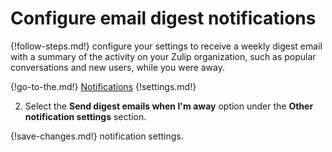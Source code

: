 # Configure email digest notifications

{!follow-steps.md!} configure your settings to receive a weekly digest email
with a summary of the activity on your Zulip organization, such as popular
conversations and new users, while you were away.

{!go-to-the.md!} [Notifications](/#settings/notifications)
{!settings.md!}

2. Select the **Send digest emails when I'm away** option under the
**Other notification settings** section.

{!save-changes.md!} notification settings.
